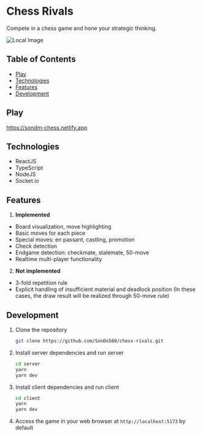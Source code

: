 # Chess Rivals

Compete in a chess game and hone your strategic thinking.

![Local Image](/chess-battle.png)

## Table of Contents

- [Play](#play)
- [Technologies](#technologies)
- [Features](#features)
- [Development](#development)

## Play

https://sondm-chess.netlify.app

## Technologies

- ReactJS
- TypeScript
- NodeJS
- Socket.io

## Features

1. **Implemented**

- Board visualization, move highlighting
- Basic moves for each piece
- Special moves: en passant, castling, promotion
- Check detection
- Endgame detection: checkmate, stalemate, 50-move
- Realtime multi-player functionality

2. **Not implemented**

- 3-fold repetition rule
- Explicit handling of insufficient material and deadlock position (In these cases, the draw result will be realized through 50-move rule)

## Development

1. Clone the repository

   ```bash
   git clone https://github.com/SonDo580/chess-rivals.git
   ```

2. Install server dependencies and run server

   ```bash
   cd server
   yarn
   yarn dev
   ```

3. Install client dependencies and run client

   ```bash
   cd client
   yarn
   yarn dev
   ```

4. Access the game in your web browser at `http://localhost:5173` by default
